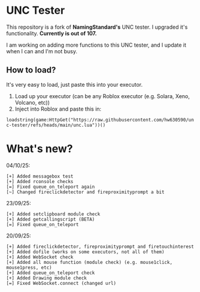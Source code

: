 # UNC Tester
This repository is a fork of **NamingStandard's** UNC tester. I upgraded it's functionality.
**Currently is out of 107.**

I am working on adding more functions to this UNC tester, and I update it when I can and I'm not busy.

## How to load?
It's very easy to load, just paste this into your executor.
1. Load up your executor (can be any Roblox executor (e.g. Solara, Xeno, Volcano, etc))
2. Inject into Roblox and paste this in:

`loadstring(game:HttpGet("https://raw.githubusercontent.com/hw630590/unc-tester/refs/heads/main/unc.lua"))()`

# What's new?
04/10/25:
```
[+] Added messagebox test
[+] Added rconsole checks
[=] Fixed queue_on_teleport again
[~] Changed fireclickdetector and fireproximityprompt a bit
```

23/09/25:
```
[+] Added setclipboard module check
[+] Added getcallingscript (BETA)
[=] Fixed queue_on_teleport
```

20/09/25:
```
[+] Added fireclickdetector, fireproximityprompt and firetouchinterest
[+] Added dofile (works on some executors, not all of them)
[+] Added WebSocket check
[+] Added all mouse function (module check) (e.g. mouse1click, mouse1press, etc)
[+] Added queue_on_teleport check
[+] Added Drawing module check
[=] Fixed WebSocket.connect (changed url)
```
